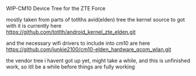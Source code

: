 WIP-CM10 Device Tree for the ZTE Force

mostly taken from parts of totlths avid(elden) tree
the kernel source to got with it is currently here
https://github.com/totlth/android_kernel_zte_elden.git

and the necessary wifi drivers to include into cm10 are here
https://github.com/junkie2100/cm10-elden_hardware_qcom_wlan.git

the vendor tree i havent got up yet, might take a while, and this is unfinished work, so itll be a while before things are fully working
